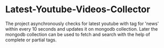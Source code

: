 # Latest-Youtube-Videos-Collector
The project asynchronously checks for latest youtube with tag for 'news' within every 10 seconds and updates it on mongodb collection. Later the mongodb collection can be used to fetch and search with the help of complete or partial tags.
